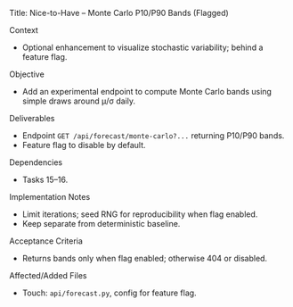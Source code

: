 Title: Nice-to-Have – Monte Carlo P10/P90 Bands (Flagged)

Context
- Optional enhancement to visualize stochastic variability; behind a feature flag.

Objective
- Add an experimental endpoint to compute Monte Carlo bands using simple draws around μ/σ daily.

Deliverables
- Endpoint `GET /api/forecast/monte-carlo?...` returning P10/P90 bands.
- Feature flag to disable by default.

Dependencies
- Tasks 15–16.

Implementation Notes
- Limit iterations; seed RNG for reproducibility when flag enabled.
- Keep separate from deterministic baseline.

Acceptance Criteria
- Returns bands only when flag enabled; otherwise 404 or disabled.

Affected/Added Files
- Touch: `api/forecast.py`, config for feature flag.

